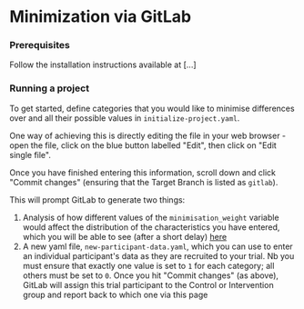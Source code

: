 # Minimization via GitLab

### Prerequisites

Follow the installation instructions available at [...]

### Running a project

To get started, define categories that you would like to minimise differences over and all their possible values in `initialize-project.yaml`. 

One way of achieving this is directly editing the file in your web browser - open the file, click on the blue button labelled "Edit", then click on "Edit single file". 

Once you have finished entering this information, scroll down and click "Commit changes" (ensuring that the Target Branch is listed as `gitlab`). 

This will prompt GitLab to generate two things: 

1. Analysis of how different values of the `minimisation_weight` variable would affect the distribution of the characteristics you have entered, which you will be able to see (after a short delay) [here](./demo/sensitivity-analysis.md)
2. A new yaml file, `new-participant-data.yaml`, which you can use to enter an individual participant's data as they are recruited to your trial. Nb you must ensure that exactly one value is set to `1` for each category; all others must be set to `0`. Once you hit "Commit changes" (as above), GitLab will assign this trial participant to the Control or Intervention group and report back to which one via this page